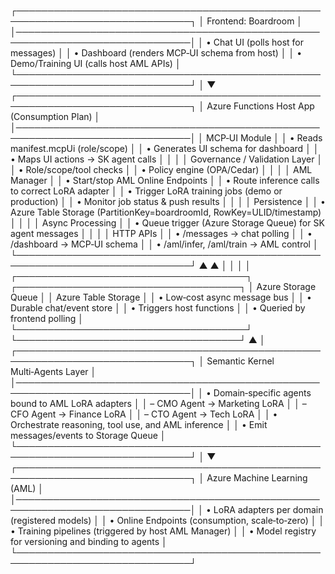 ┌──────────────────────────────────────────────────────────────────────────────┐
 │                              Frontend: Boardroom                             │
 │──────────────────────────────────────────────────────────────────────────────│
 │  • Chat UI (polls host for messages)                                          │
 │  • Dashboard (renders MCP‑UI schema from host)                                │
 │  • Demo/Training UI (calls host AML APIs)                                     │
 └──────────────────────────────────────────────────────────────────────────────┘
                │
                ▼
 ┌──────────────────────────────────────────────────────────────────────────────┐
 │                  Azure Functions Host App  (Consumption Plan)                 │
 │──────────────────────────────────────────────────────────────────────────────│
 │  MCP‑UI Module                                                                │
 │    • Reads manifest.mcpUi (role/scope)                                        │
 │    • Generates UI schema for dashboard                                        │
 │    • Maps UI actions → SK agent calls                                         │
 │                                                                                │
 │  Governance / Validation Layer                                                │
 │    • Role/scope/tool checks                                                    │
 │    • Policy engine (OPA/Cedar)                                                 │
 │                                                                                │
 │  AML Manager                                                                   │
 │    • Start/stop AML Online Endpoints                                           │
 │    • Route inference calls to correct LoRA adapter                            │
 │    • Trigger LoRA training jobs (demo or production)                          │
 │    • Monitor job status & push results                                        │
 │                                                                                │
 │  Persistence                                                                   │
 │    • Azure Table Storage (PartitionKey=boardroomId, RowKey=ULID/timestamp)    │
 │                                                                                │
 │  Async Processing                                                              │
 │    • Queue trigger (Azure Storage Queue) for SK agent messages                │
 │                                                                                │
 │  HTTP APIs                                                                     │
 │    • /messages → chat polling                                                  │
 │    • /dashboard → MCP‑UI schema                                                │
 │    • /aml/infer, /aml/train → AML control                                      │
 └──────────────────────────────────────────────────────────────────────────────┘
                ▲                                   ▲
                │                                   │
                │                                   │
 ┌─────────────────────────────────────┐   ┌────────────────────────────────────┐
 │ Azure Storage Queue                 │   │ Azure Table Storage                │
 │  • Low‑cost async message bus        │   │  • Durable chat/event store        │
 │  • Triggers host functions           │   │  • Queried by frontend polling     │
 └─────────────────────────────────────┘   └────────────────────────────────────┘
                ▲
                │
 ┌──────────────────────────────────────────────────────────────────────────────┐
 │                  Semantic Kernel Multi‑Agents Layer                           │
 │──────────────────────────────────────────────────────────────────────────────│
 │  • Domain‑specific agents bound to AML LoRA adapters                          │
 │    – CMO Agent → Marketing LoRA                                               │
 │    – CFO Agent → Finance LoRA                                                 │
 │    – CTO Agent → Tech LoRA                                                    │
 │  • Orchestrate reasoning, tool use, and AML inference                         │
 │  • Emit messages/events to Storage Queue                                      │
 └──────────────────────────────────────────────────────────────────────────────┘
                │
                ▼
 ┌──────────────────────────────────────────────────────────────────────────────┐
 │                      Azure Machine Learning (AML)                             │
 │──────────────────────────────────────────────────────────────────────────────│
 │  • LoRA adapters per domain (registered models)                               │
 │  • Online Endpoints (consumption, scale‑to‑zero)                              │
 │  • Training pipelines (triggered by host AML Manager)                         │
 │  • Model registry for versioning and binding to agents                        │
 └──────────────────────────────────────────────────────────────────────────────┘